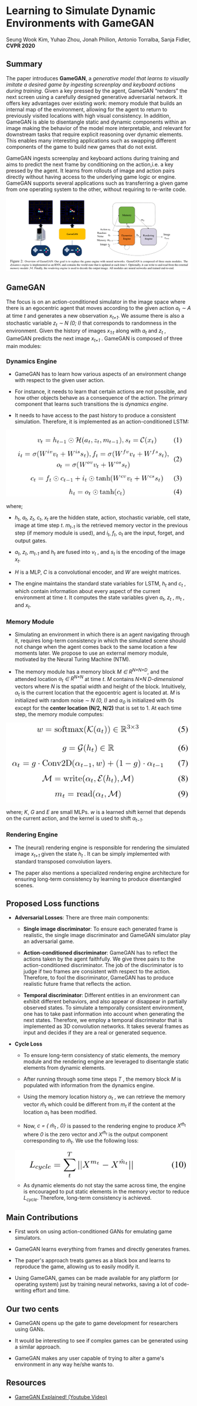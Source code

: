 # Learning to Simulate Dynamic Environments with GameGAN

Seung Wook Kim, Yuhao Zhou, Jonah Philion, Antonio Torralba, Sanja Fidler, **CVPR 2020**

## Summary

The paper introduces **GameGAN**, a *generative model that learns to visually imitate a desired game by ingesting screenplay and keyboard actions during training*. Given a key pressed by the agent, GameGAN “renders” the next screen using a carefully designed generative adversarial network. It offers key advantages over existing work: memory module that builds an internal map of the environment, allowing for the agent to return to previously visited locations with high visual consistency. In addition, GameGAN is able to disentangle static and dynamic components within an image making the behavior of the model more interpretable, and relevant for downstream tasks that require explicit reasoning over dynamic elements. This enables many interesting applications such as swapping different components of the game to build new games that do not exist.

GameGAN ingests screenplay and keyboard actions during training and aims to predict the next frame by conditioning on the action,i.e. a key pressed by the agent. It learns from rollouts of image and action pairs directly without having access to the underlying game logic or engine. GameGAN supports several applications such as transferring a given game from one operating system to the other, without requiring to re-write code.

<img src='../images/GameGAN.png'>

## GameGAN

The focus is on an action-conditioned simulator in the image space where there is an egocentric agent that moves according to the given action *a<sub>t</sub> ∼ A* at time *t* and generates a new observation *x<sub>t+1</sub>*. We assume there is also a stochastic variable *z<sub>t</sub> ∼ N (0; I)* that corresponds to randomness in the environment. Given the history of images *x<sub>1:t</sub>* along with *a<sub>t</sub>* and *z<sub>t</sub>* , GameGAN predicts the next image *x<sub>t+1</sub>* . GameGAN is composed of three main modules: 

### Dynamics Engine

- GameGAN has to learn how various aspects of an environment change with respect to the given user action. 

- For instance, it needs to learn that certain actions are not possible, and how other objects behave as a consequence of the action. The primary component that learns such transitions the is *dynamics engine*. 

- It needs to have access to the past history to produce a consistent simulation. Therefore, it is implemented as an action-conditioned LSTM:

<img src='../images/GameGAN_LSTM.png'>

where; 

- *h<sub>t</sub>*, *a<sub>t</sub>*, *z<sub>t</sub>*, *c<sub>t</sub>*, *x<sub>t</sub>* are the hidden state, action, stochastic variable, cell state, image at time step *t*. *m<sub>t-1</sub>* is the retrieved memory vector in the previous step (if memory module is used), and *i<sub>t</sub>*, *f<sub>t</sub>*, *o<sub>t</sub>* are the input, forget, and output gates. 

- *a<sub>t</sub>*, *z<sub>t</sub>*, *m<sub>t-1</sub>* and *h<sub>t</sub>* are fused into *v<sub>t</sub>* , and *s<sub>t</sub>* is the encoding of the image *x<sub>t</sub>*. 

- *H* is a MLP, *C* is a convolutional encoder, and *W* are weight matrices.

- The engine maintains the standard state variables for LSTM, *h<sub>t</sub>* and *c<sub>t</sub>* , which contain information about every aspect of the current environment at time *t*. It computes the state variables given *a<sub>t</sub>*, *z<sub>t</sub>* , *m<sub>t</sub>* , and *x<sub>t</sub>*.

### Memory Module

- Simulating an environment in which there is an agent navigating through it, requires long-term consistency in which the simulated scene should not change when the agent comes back to the same location a few moments later. We propose to use an external memory module, motivated by the Neural Turing Machine (NTM).

- The memory module has a memory block *M ∈ R<sup>N×N×D</sup>*, and the attended location *α<sub>t</sub> ∈ R<sup>N×N</sup>* at time *t*. *M* contains *N×N* *D-dimensional* vectors where *N* is the spatial width and height of the block. Intuitively, *α<sub>t</sub>* is the current location that the egocentric agent is located at. *M* is initialized with random noise ∼ *N (0, I)* and *α<sub>0</sub>* is initialized with 0s except for the **center location (N/2, N/2)** that is set to 1. At each time step, the memory module computes:

<img src='../images/GameGAN_memory_eqn.png'>

where; *K*, *G* and *E* are small MLPs. *w* is a learned shift kernel that depends on the current action, and the kernel is used to shift *α<sub>t−1</sub>*.

### Rendering Engine

- The (neural) rendering engine is responsible for rendering the simulated image *x<sub>t+1</sub>* given the state *h<sub>t</sub>* . It can be simply implemented with standard transposed convolution layers.

- The paper also mentions a specialized rendering engine architecture for ensuring long-term consistency by learning to produce disentangled scenes.
 
## Proposed Loss functions

- **Adversarial Losses**: There are three main components:

    - **Single image discriminator**: To ensure each generated frame is realistic, the single image discriminator and GameGAN simulator play an adversarial game.
    
    - **Action-conditioned discriminator**: GameGAN has to reflect the actions taken by the agent faithfully. We give three pairs to the action-conditioned discriminator. The job of the discriminator is to judge if two frames are consistent with respect to the action. Therefore, to fool the discriminator, GameGAN has to produce realistic future frame that reflects the action.
    
    - **Temporal discriminator**: Different entities in an environment can exhibit different behaviors, and also appear or disappear in partially observed states. To simulate a temporally consistent environment, one has to take past information into account when generating the next states. Therefore, we employ a temporal discriminator that is implemented as 3D convolution networks. It takes several frames as input and decides if they are a real or generated sequence.

- **Cycle Loss**

    - To ensure long-term consistency of static elements, the memory module and the rendering engine are leveraged to disentangle static elements from dynamic elements.

    - After running through some time steps *T* , the memory block *M* is populated with information from the dynamics engine. 
    
    - Using the memory location history *α<sub>t</sub>* , we can retrieve the memory vector *m̂<sub>t</sub>* which could be different from *m<sub>t</sub>* if the content at the location *α<sub>t</sub>* has been modified. 
    
    - Now, *c = { m̂<sub>t</sub> , 0}* is passed to the rendering engine to produce *X<sup>m̂<sub>t</sub></sup>* where *0* is the zero vector and *X<sup>m̂<sub>t</sub></sup>* is the output component corresponding to *m̂<sub>t</sub>*. We use the following loss:
 
    <img src='../images/GameGAN_cycle_loss.png'> 
       
    - As dynamic elements  do not stay the same across time, the engine is encouraged to put static elements in the memory vector to reduce *L<sub>cycle</sub>*. Therefore, long-term consistency is achieved.

## Main Contributions

- First work on using action-conditioned GANs for emulating game simulators.

- GameGAN learns everything from frames and directly generates frames.

- The paper's approach treats games as a black box and learns to reproduce the game, allowing us to easily modify it. 

- Using GameGAN, games can be made available for any platform (or operating system) just by training neural networks, saving a lot of code-writing effort and time.

## Our two cents

- GameGAN opens up the gate to game development for researchers using GANs.

- It would be interesting to see if complex games can be generated using a similar approach.

- GameGAN makes any user capable of trying to alter a game's environment in any way he/she wants to. 

## Resources

- [GameGAN Explained! (Youtube Video)](https://www.youtube.com/watch?v=H8F6J7mYyz0&t=586s)
